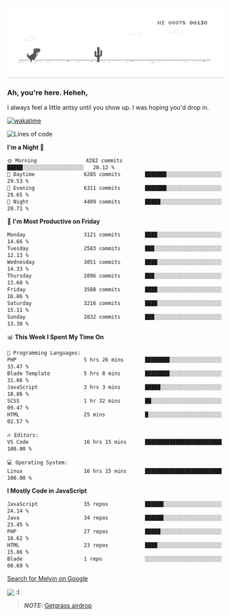 
<div align="center">
    <img align="center" src="dino.gif">
</div>

### Ah, you're here. Heheh, 
I always feel a little antsy until you show up. I was hoping you'd drop in.

[![wakatime](https://wakatime.com/badge/user/8ad4afa2-1a56-40d1-a949-4663473915b6.svg)](https://wakatime.com/@mrepol742)

<!--START_SECTION:mrepol742-->
![Lines of code](https://img.shields.io/badge/From%20Hello%20World%20I%27ve%20Written-13.9%20million%20lines%20of%20code-blue)

**I'm a Night 🦉** 

```text
🌞 Morning                4282 commits        █████░░░░░░░░░░░░░░░░░░░░   20.12 % 
🌆 Daytime                6285 commits        ███████░░░░░░░░░░░░░░░░░░   29.53 % 
🌃 Evening                6311 commits        ███████░░░░░░░░░░░░░░░░░░   29.65 % 
🌙 Night                  4409 commits        █████░░░░░░░░░░░░░░░░░░░░   20.71 % 
```
📅 **I'm Most Productive on Friday** 

```text
Monday                   3121 commits        ████░░░░░░░░░░░░░░░░░░░░░   14.66 % 
Tuesday                  2583 commits        ███░░░░░░░░░░░░░░░░░░░░░░   12.13 % 
Wednesday                3051 commits        ████░░░░░░░░░░░░░░░░░░░░░   14.33 % 
Thursday                 2896 commits        ███░░░░░░░░░░░░░░░░░░░░░░   13.60 % 
Friday                   3588 commits        ████░░░░░░░░░░░░░░░░░░░░░   16.86 % 
Saturday                 3216 commits        ████░░░░░░░░░░░░░░░░░░░░░   15.11 % 
Sunday                   2832 commits        ███░░░░░░░░░░░░░░░░░░░░░░   13.30 % 
```


📊 **This Week I Spent My Time On** 

```text
💬 Programming Languages: 
PHP                      5 hrs 26 mins       ████████░░░░░░░░░░░░░░░░░   33.47 % 
Blade Template           5 hrs 8 mins        ████████░░░░░░░░░░░░░░░░░   31.66 % 
JavaScript               3 hrs 3 mins        █████░░░░░░░░░░░░░░░░░░░░   18.86 % 
SCSS                     1 hr 32 mins        ██░░░░░░░░░░░░░░░░░░░░░░░   09.47 % 
HTML                     25 mins             █░░░░░░░░░░░░░░░░░░░░░░░░   02.57 % 

🔥 Editors: 
VS Code                  16 hrs 15 mins      █████████████████████████   100.00 % 

💻 Operating System: 
Linux                    16 hrs 15 mins      █████████████████████████   100.00 % 
```

**I Mostly Code in JavaScript** 

```text
JavaScript               35 repos            ██████░░░░░░░░░░░░░░░░░░░   24.14 % 
Java                     34 repos            ██████░░░░░░░░░░░░░░░░░░░   23.45 % 
PHP                      27 repos            █████░░░░░░░░░░░░░░░░░░░░   18.62 % 
HTML                     23 repos            ████░░░░░░░░░░░░░░░░░░░░░   15.86 % 
Blade                    1 repo              ░░░░░░░░░░░░░░░░░░░░░░░░░   00.69 % 
```




<!--END_SECTION:mrepol742-->

[Search for Melvin on Google](https://www.google.com/search?q=Melvin+Jones+Repol)

 <img align="center" src="https://media.tenor.com/FPraoiMenNkAAAAM/arch-linux.gif">
 :(



> **_NOTE:_** [Getgrass airdrop](https://app.getgrass.io/register/?referralCode=kUHcrABPjKr-_hS) 
